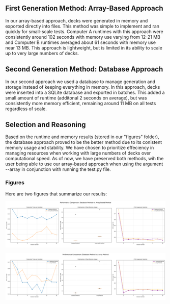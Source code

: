 ## First Generation Method: Array-Based Approach
In our array-based approach, decks were generated in memory and exported directly into files. This method was simple to implement and ran quickly for small-scale tests. Computer A runtimes with this approach were consistently around 102 seconds with memory use varying from 12-21 MB and Computer B runtimes averaged about 61 seconds with memory use near 13 MB. This approach is lightweight, but is limited in its ability to scale up to very large numbers of decks. 

## Second Generation Method: Database Approach 

In our second approach we used a database to manage generation and storage instead of keeping everything in memory. In this approach, decks were inserted into a SQLite database and exported in batches. This added a small amount of runtime (additonal 2 seconds on average), but was consistently more memory efficient, remaining around 11 MB on all tests regardless of scale. 

## Selection and Reasoning 

Based on the runtime and memory results (stored in our "figures" folder), the database approach proved to be the better method due to its conistent memory usage and stability. We have chosen to prioritize effeciency in managing resources when working with large numbers of decks over computational speed. As of now, we have preserved both methods, wih the user being able to use our array-based approach when using the argument --array in conjunction with running the test.py file.

### Figures

Here are two figures that summarize our results:

![Array vs Database: Computer A](figures/performance_comparison_A.png)

![Array vs Database: Computer B](figures/performance_comparison_B.png)